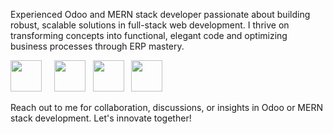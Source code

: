 
Experienced Odoo and MERN stack developer passionate about building robust, scalable solutions in full-stack web development. I thrive on transforming concepts into functional, elegant code and optimizing business processes through ERP mastery.

 <img src="https://cdn.jsdelivr.net/gh/devicons/devicon/icons/python/python-original.svg" width="50"/> &nbsp; &nbsp;
 <img src="https://cdn.jsdelivr.net/gh/devicons/devicon/icons/javascript/javascript-original.svg" width="50"/> &nbsp;
 <img src="https://cdn.jsdelivr.net/gh/devicons/devicon/icons/mongodb/mongodb-original.svg" width="50"/> &nbsp;
 <img src="https://cdn.jsdelivr.net/gh/devicons/devicon/icons/postgresql/postgresql-original.svg" width="50"/> &nbsp; &nbsp; &nbsp;

Reach out to me for collaboration, discussions, or insights in Odoo or MERN stack development. Let's innovate together!
